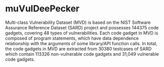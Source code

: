 # muVulDeePecker
Multi-class Vulnerability Dataset (MVD) is based on the NIST Software Assurance Reference Dataset (SARD) project and possesses 144375 code gadgets, covering 48 types of vulnerabilities. Each code gadget in MVD is composed of program statements, which have data dependence relationship with the arguments of some library/API function calls. In total, the code gadgets in MVD are extracted from 30380 testcases of SARD which contain 113326 non-vulnerable code gadgets and 31,049 vulnerable code gadgets.
